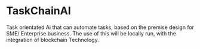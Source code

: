 # TaskChainAI
Task orientated Ai that can automate tasks, based on the premise design for SME/ Enterprise business. The use of this will be locally run, with the integration of blockchain Technology. 
